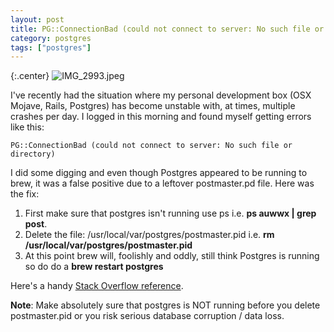 ```yaml
---
layout: post
title: PG::ConnectionBad (could not connect to server: No such file or directory)
category: postgres
tags: ["postgres"]
---
```

{:.center}
![IMG_2993.jpeg](/blog/assets/IMG_2993.jpeg)

I've recently had the situation where my personal development box (OSX Mojave, Rails, Postgres) has become unstable with, at times, multiple crashes per day.  I logged in this morning and found myself getting errors like this:

    PG::ConnectionBad (could not connect to server: No such file or directory)

I did some digging and even though Postgres appeared to be running to brew, it was a false positive due to a leftover postmaster.pd file.  Here was the fix:

1. First make sure that postgres isn't running use ps i.e. **ps auwwx | grep post**.
2. Delete the file: /usr/local/var/postgres/postmaster.pid i.e. **rm /usr/local/var/postgres/postmaster.pid**
3. At this point brew will, foolishly and oddly, still think Postgres is running so do do a **brew restart postgres**

Here's a handy [Stack Overflow reference](https://stackoverflow.com/questions/13573204/psql-could-not-connect-to-server-no-such-file-or-directory-mac-os-x).

**Note**: Make absolutely sure that postgres is NOT running before you delete postmaster.pid or you risk serious database corruption / data loss.